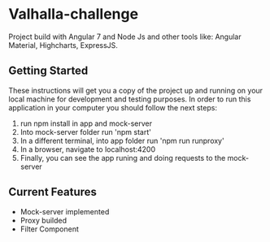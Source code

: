 # Valhalla-challenge
Project build with Angular 7 and Node Js and other tools like: Angular Material, Highcharts, ExpressJS.

## Getting Started
These instructions will get you a copy of the project up and running on your local machine for development and testing purposes. In order to run this application in your computer you should follow the next steps:

1) run npm install in app and mock-server
2) Into mock-server folder run 'npm start'
3) In a different terminal, into app folder run 'npm run runproxy'
4) In a browser, navigate to localhost:4200
5) Finally, you can see the app runing and doing requests to the mock-server

## Current Features
- Mock-server implemented
- Proxy builded
- Filter Component
